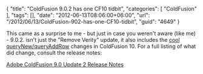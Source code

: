 {
	"title": "ColdFusion 9.0.2 has one CF10 tidbit",
	"categories": [
		"ColdFusion"
	],
	"tags": [],
	"date": "2012-06-13T08:06:00+06:00",
	"url": "/2012/06/13/ColdFusion-902-has-one-CF10-tidbit",
	"guid": "4649"
}

This came as a surprise to me - but just in case you weren't aware (like me) - 9.0.2. isn't just the "Remove Verity" update, it also includes the <a href="http://www.raymondcamden.com/index.cfm/2012/1/11/ColdFusion-Zeus-POTW-queryNewqueryAddRow">cool queryNew/queryAddRow</a> changes in ColdFusion 10. For a full listing of what did change, consult the release notes:

<a href="http://helpx.adobe.com/coldfusion/release-note/coldfusion-9-0-update-2.html">Adobe ColdFusion 9.0 Update 2 Release Notes</a>